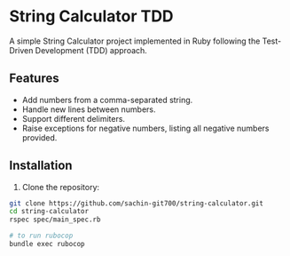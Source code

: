 # String Calculator TDD

A simple String Calculator project implemented in Ruby following the Test-Driven Development (TDD) approach.

## Features

- Add numbers from a comma-separated string.
- Handle new lines between numbers.
- Support different delimiters.
- Raise exceptions for negative numbers, listing all negative numbers provided.

## Installation

1. Clone the repository:

```bash
git clone https://github.com/sachin-git700/string-calculator.git
cd string-calculator
rspec spec/main_spec.rb

# to run rubocop
bundle exec rubocop
```
